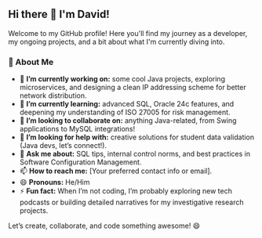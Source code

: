 
## Hi there 👋 I'm David!

Welcome to my GitHub profile! Here you'll find my journey as a developer, my ongoing projects, and a bit about what I'm currently diving into.

### 🚀 About Me
- 🔭 **I’m currently working on:** some cool Java projects, exploring microservices, and designing a clean IP addressing scheme for better network distribution.
- 🌱 **I’m currently learning:** advanced SQL, Oracle 24c features, and deepening my understanding of ISO 27005 for risk management.
- 👯 **I’m looking to collaborate on:** anything Java-related, from Swing applications to MySQL integrations!
- 🤔 **I’m looking for help with:** creative solutions for student data validation (Java devs, let’s connect!).
- 💬 **Ask me about:** SQL tips, internal control norms, and best practices in Software Configuration Management.
- 📫 **How to reach me:** [Your preferred contact info or email].
- 😄 **Pronouns:** He/Him
- ⚡ **Fun fact:** When I’m not coding, I’m probably exploring new tech podcasts or building detailed narratives for my investigative research projects.

Let’s create, collaborate, and code something awesome! 😄